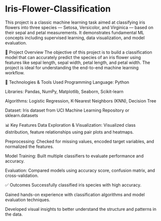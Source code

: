 # Iris-Flower-Classification

This project is a classic machine learning task aimed at classifying iris flowers into three species — Setosa, Versicolor, and Virginica — based on their sepal and petal measurements. It demonstrates fundamental ML concepts including supervised learning, data visualization, and model evaluation.

📌 Project Overview
The objective of this project is to build a classification model that can accurately predict the species of an iris flower using features like sepal length, sepal width, petal length, and petal width. The project is ideal for understanding the end-to-end machine learning workflow.

🧠 Technologies & Tools Used
Programming Language: Python

Libraries: Pandas, NumPy, Matplotlib, Seaborn, Scikit-learn

Algorithms: Logistic Regression, K-Nearest Neighbors (KNN), Decision Tree

Dataset: Iris dataset from UCI Machine Learning Repository or sklearn.datasets

📊 Key Features
Data Exploration & Visualization: Visualized class distribution, feature relationships using pair plots and heatmaps.

Preprocessing: Checked for missing values, encoded target variables, and normalized the features.

Model Training: Built multiple classifiers to evaluate performance and accuracy.

Evaluation: Compared models using accuracy score, confusion matrix, and cross-validation.

✅ Outcomes
Successfully classified iris species with high accuracy.

Gained hands-on experience with classification algorithms and model evaluation techniques.

Developed visual insights to better understand the structure and patterns in the data.
